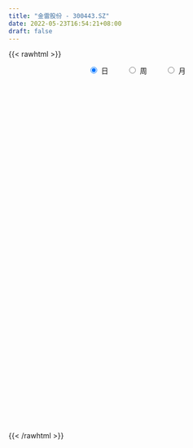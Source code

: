 ```yaml
---
title: "金雷股份 - 300443.SZ"
date: 2022-05-23T16:54:21+08:00
draft: false
---
```

{{< rawhtml >}}
    <div style="text-align: center">
        <label style="padding: 1rem;"><input style="margin-right: .5rem" type="radio" name="period" value="D" checked onclick="period_change(this)">日</label>
        <label style="padding: 1rem;"><input style="margin-right: .5rem" type="radio" name="period" value="W" onclick="period_change(this)">周</label>
        <label style="padding: 1rem;"><input style="margin-right: .5rem" type="radio" name="period" value="M" onclick="period_change(this)">月</label>
    </div>
    <div id="chart" style="height: 700px;"></div> 
    <script type="text/javascript">
        const D_v = [34082.04,78408.99,75662.74,72808.34,48868.07,67467.09,67980.86,81638.88,61787.0,34792.78,34194.37,123574.98,81047.67,69135.99,79180.88,50872.19,74220.95,110129.39,78321.05,73060.47,81148.0,68298.56,56495.62,47875.59,49145.71,36370.0,75000.69,64581.9,46943.36,45138.55,41430.65,38184.34,58825.05,38449.75,34443.0,61096.3,38780.0,33547.0,74660.95,47332.0,38845.64,45704.0,29530.86,27734.38,36163.66,111550.44,91300.45,189937.28,132992.13,116623.41,82426.82,160417.98,121664.81,163987.76,126906.61,162114.7,168218.09,169475.77,166975.94,106218.0,133610.93,83515.67,70438.89,88783.88,98735.77,71034.4,65466.0,90671.23,51966.54,41921.65,48528.19,83241.65,166297.7,125873.55,63206.2,84126.16,71940.0,76842.74,91312.0,51911.0,286445.36,426548.69,272990.49,207793.29,161960.06,210883.9,139232.32,178765.27,165754.77,239145.2,419897.6,334940.84,349496.57,294957.69,189141.2,176972.35,172778.05,122578.88,121437.54,117401.88,91592.0,153549.3,106640.09,129134.0,165782.73,128445.62,107510.4,150830.06,170723.73,79030.82,190846.5,108558.06,159980.99,148240.44,107608.07,118939.21,103754.07,115465.92,158956.15,177623.47,181775.64,100746.48,88887.47,133378.0,101808.38,156030.14,97734.11,111970.38,126590.41,72931.32,95504.42,110838.39,119961.27,80582.58,99856.55,67696.78,64373.32,107848.55,65562.15,109390.38,78296.23,106967.13,95848.24,70661.01,86777.69,90046.72,88422.64,58621.8,59763.69,46379.64,68836.76,51715.0,38090.78,52482.01,69105.54,56769.09,65197.48,56690.91,48375.9,65651.98,81741.6,114592.82,78235.4,54677.98,37992.0,62585.03,51715.87,73448.81,61982.25,95858.31,53478.1,73361.1,50118.5,41646.0,67622.71,66837.64,139017.05,99015.63,128150.31,127896.19,92510.92,112298.96,98219.47,129194.69,72338.15,110183.1,132895.84,125724.56,58697.03,53591.37,72933.6,64213.52,82228.81,92114.69,233625.32,123566.64,103150.79,72675.59,84913.46,64653.93,79070.49,98043.77,72141.7,82932.09,62316.59,65890.86,75596.23,68127.58,55201.66,52242.94,101518.65,122563.6,77853.9,65752.06,47996.94,46020.37,87293.15,59529.42,42650.35,38782.23,46160.17,47508.0,67227.52,45029.0,30628.0,47742.63,41939.26,58525.0,66701.57,41328.6,45482.34,47745.43,72287.44,67440.81,89169.27,67184.0,138584.91,94698.33,47948.03,39885.97,107682.41,151206.4,82535.68,59666.26,70691.73,63412.07,53797.55,195202.68,220292.98,188634.8]
const D_histogram = [0.0,-0.0325470085,-0.1309385736,-0.2223861122,-0.2907788664,-0.2919718986,-0.3332804063,-0.2634285257,-0.2214149539,-0.1934422529,-0.1574266331,-0.0642922212,0.0311894695,0.0656300966,0.1306939556,0.1467873896,0.2031228675,0.2678634125,0.3415258893,0.4001861286,0.3899347169,0.3457121227,0.2772600867,0.2469938973,0.2206256824,0.2071527068,0.2504977745,0.294703304,0.2432853498,0.1544950185,0.1001896533,0.049695569,0.0762379988,0.0582410041,0.0207963699,0.0190265604,-0.0177694467,-0.0458318393,-0.1593802472,-0.2455273117,-0.3151677568,-0.3343552826,-0.2952631021,-0.2586710647,-0.2039148909,-0.0367948188,0.0950730715,0.1996306836,0.3270833788,0.3657330028,0.3165068002,0.4348699845,0.4940875465,0.5260432563,0.5303795156,0.6327546071,0.7923223987,0.8709912977,0.6394890938,0.5395151139,0.342196742,0.1572462745,-0.0035952742,-0.1389715155,-0.1584375925,-0.2142764272,-0.235890621,-0.3869069951,-0.4947218103,-0.5271978419,-0.5395432478,-0.4640039593,-0.1665275966,-0.0042597431,0.0596599831,-0.0047292336,-0.0785071184,-0.1030690151,-0.2433177736,-0.3798852736,-0.0383370268,0.4121218929,0.6829289788,0.8483554467,0.8777754548,0.5899391391,0.2605867143,0.1465222416,0.0811441449,0.5358146078,0.9474084179,1.2884833777,1.7355734002,1.8917813675,1.8525314892,1.4588640796,1.338998756,0.9766114435,0.7974372358,0.3730827966,0.0276856352,-0.2871936905,-0.6161999152,-0.6884347534,-0.9064428854,-0.785595236,-0.7466360443,-0.4772694479,-0.3407259307,-0.36592856,-0.0576715909,0.0236432718,0.3578972471,0.6185615182,0.7050696448,0.6966998311,0.5441120625,0.1387732262,0.3630354757,0.587068053,0.5374984032,0.4046056562,0.106192854,-0.340552059,-0.5184779301,-1.0777234377,-1.3311057658,-1.1556532819,-0.854548788,-0.6461543836,-0.5787108432,-0.7951965977,-1.165633776,-1.379469137,-1.2899810057,-1.1882633261,-1.0974587349,-1.1657245622,-1.2279015611,-0.9770702401,-0.83325832,-0.9638275991,-0.8335829949,-0.8000636899,-0.5871491429,-0.2282202231,0.0999093978,0.3147246076,0.5122704442,0.5585572442,0.2957400243,0.0647984752,-0.1814304433,-0.1794982931,-0.4518468202,-0.7104091898,-0.7428552356,-0.735481103,-0.7969470271,-0.720385264,-0.8098472534,-0.9738598043,-0.9197874685,-0.8995169159,-0.8885960983,-0.9318604882,-0.7851624636,-0.8214142466,-0.7828534754,-0.7672000361,-0.6845661873,-0.6520665828,-0.647378583,-0.6269837722,-0.4553473064,-0.3334449403,-0.0409378721,0.1307476997,0.3667399896,0.3592446097,0.4010119988,0.6396696432,0.6157085407,0.3268021194,0.1210822118,0.2224318586,0.4198057873,0.7158401635,0.8587280835,0.8891591926,0.7797505349,0.7902295416,0.772669485,0.6671332904,0.3643247566,0.1347934383,-0.0396366581,-0.1326437006,-0.1426350269,-0.1999385867,-0.3127930156,-0.4346914196,-0.4132023329,-0.3281907089,-0.3130101477,-0.4176237406,-0.3962422473,-0.3229106308,-0.2794762967,-0.1747343069,-0.2370458239,-0.1481767225,-0.1679825899,-0.2315083407,-0.2726303704,-0.3045912368,-0.1561327048,-0.1234646662,-0.0907744872,-0.0608535641,-0.0889813544,-0.0969324511,-0.1815823549,-0.1747989635,-0.2019234079,-0.2171478389,-0.2185151454,-0.1187299221,-0.0115586806,0.0327470911,0.0078111898,0.0384063528,-0.1155023074,-0.1903754117,-0.1149870126,-0.1207770355,-0.1207097788,-0.0382039697,0.0017518045,0.0920734039,0.2875143919,0.4983745817,0.6365102621,0.7388787151,0.7524281582,0.7851017195,0.7917981616,0.9491737508,1.0833651878,1.2267066872]
const D_fast = [0.0,-0.0406837607,-0.1718099691,-0.3188540358,-0.4599415065,-0.5341275134,-0.6587561226,-0.6547613735,-0.6681015401,-0.6884894024,-0.6918304409,-0.6147690843,-0.5114900262,-0.4606418749,-0.3629045271,-0.3101142457,-0.2029980509,-0.0712916527,0.0877522963,0.2464590678,0.3336913353,0.3758967719,0.3767597575,0.4082420425,0.4370302482,0.4753454492,0.5813149606,0.6991963161,0.7085996993,0.6584331226,0.6291751708,0.5911049787,0.6367069082,0.6332701646,0.6010246228,0.6040114534,0.5627730847,0.5232527322,0.3698592625,0.2223303701,0.0738979858,-0.0288783607,-0.0636019557,-0.0916776844,-0.0879002334,0.0700211341,0.2256572922,0.3801225752,0.5893461151,0.7194289899,0.7493294872,0.9764101677,1.1591496163,1.3226161402,1.4595472784,1.7201110217,2.0777594129,2.3741761364,2.3025462059,2.3374510045,2.2256818181,2.0800429192,1.918302552,1.7481834318,1.6891079567,1.5797000151,1.4991131661,1.2513700433,1.0198747755,0.8555992835,0.7083680656,0.6679063643,0.9237508278,1.0849537455,1.1637884675,1.0982169424,1.004812278,0.9544831275,0.7534049256,0.5218661073,0.8538300974,1.4073194902,1.8488588209,2.2263741504,2.4752380222,2.3348864914,2.070680745,1.9932468327,1.9481547723,2.5367788871,3.1852248017,3.848420606,4.7294039785,5.3585572877,5.7824402816,5.7534888919,5.9683732574,5.8501388057,5.870323907,5.5392401669,5.2007644143,4.814086666,4.3310304625,4.0866869359,3.6420680825,3.5665169229,3.4188171036,3.568866338,3.6202283725,3.5035436033,3.7973826746,3.8846083553,4.3083366424,4.7236412931,4.9864168309,5.1522219749,5.135662222,4.7650166922,5.0800378106,5.4508374012,5.5356423522,5.5039010193,5.2320364305,4.7001535028,4.3926081492,3.5639317821,2.9777730126,2.864312176,2.951779473,2.9986352814,2.9214011111,2.5061162071,1.8442705848,1.2855679396,1.0525608194,0.8572126675,0.673652575,0.3139556071,-0.0551967821,-0.0486330211,-0.113135681,-0.4846618598,-0.5628130044,-0.7293096218,-0.6631823606,-0.3613084966,-0.0082015262,0.2852948354,0.6109082831,0.7968343941,0.6079521803,0.3932102501,0.1016237207,0.0586812977,-0.3266289345,-0.7627936016,-0.9809534563,-1.1574495995,-1.4181522803,-1.5216868332,-1.8136106359,-2.2210881379,-2.3969626692,-2.6015713457,-2.8127995526,-3.0890290646,-3.1386216558,-3.3802270005,-3.5373795982,-3.7135261679,-3.8020338659,-3.9325509071,-4.089707553,-4.2260586853,-4.168259046,-4.1297179151,-3.8474453148,-3.6430728182,-3.3153955309,-3.2330797584,-3.0910593696,-2.6924843143,-2.5625182817,-2.7697241732,-2.9451735278,-2.7882159164,-2.4858905409,-2.0108961237,-1.6533261829,-1.4006052756,-1.3150762996,-1.1070399075,-0.9314325928,-0.8701854649,-1.0819128095,-1.2777457683,-1.4620850292,-1.5882529969,-1.6339030798,-1.7411912863,-1.9322439691,-2.162815228,-2.2446267246,-2.2416627777,-2.3047347535,-2.5137542815,-2.5914333501,-2.5988293913,-2.6252641314,-2.5642057183,-2.6857786913,-2.6339537705,-2.6957552853,-2.8171581213,-2.9264377436,-3.0345464192,-2.9251210634,-2.9233191914,-2.9133226342,-2.8986151021,-2.948988231,-2.9811724405,-3.111217933,-3.1481342825,-3.2257395788,-3.2952509696,-3.3512470625,-3.2811443197,-3.1768627483,-3.1243702038,-3.1473533077,-3.1071565565,-3.2899407935,-3.4124077508,-3.3657661047,-3.4017503866,-3.4318605745,-3.3589057579,-3.3185120326,-3.2051720822,-2.9378524962,-2.602398661,-2.3051354151,-2.0180472832,-1.8163908006,-1.5874418094,-1.382795827,-0.9881268,-0.5830940661,-0.1330758948]
const D_slow = [0.0,-0.0081367521,-0.0408713955,-0.0964679236,-0.1691626402,-0.2421556148,-0.3254757164,-0.3913328478,-0.4466865863,-0.4950471495,-0.5344038078,-0.5504768631,-0.5426794957,-0.5262719715,-0.4935984827,-0.4569016353,-0.4061209184,-0.3391550653,-0.2537735929,-0.1537270608,-0.0562433816,0.0301846491,0.0994996708,0.1612481451,0.2164045657,0.2681927424,0.3308171861,0.4044930121,0.4653143495,0.5039381041,0.5289855175,0.5414094097,0.5604689094,0.5750291605,0.5802282529,0.584984893,0.5805425313,0.5690845715,0.5292395097,0.4678576818,0.3890657426,0.3054769219,0.2316611464,0.1669933802,0.1160146575,0.1068159528,0.1305842207,0.1804918916,0.2622627363,0.353695987,0.4328226871,0.5415401832,0.6650620698,0.7965728839,0.9291677628,1.0873564146,1.2854370142,1.5031848387,1.6630571121,1.7979358906,1.8834850761,1.9227966447,1.9218978262,1.8871549473,1.8475455492,1.7939764424,1.7350037871,1.6382770384,1.5145965858,1.3827971253,1.2479113134,1.1319103236,1.0902784244,1.0892134886,1.1041284844,1.102946176,1.0833193964,1.0575521426,0.9967226992,0.9017513808,0.8921671241,0.9951975973,1.1659298421,1.3780187037,1.5974625674,1.7449473522,1.8100940308,1.8467245912,1.8670106274,2.0009642793,2.2378163838,2.5599372282,2.9938305783,3.4667759202,3.9299087925,4.2946248124,4.6293745014,4.8735273622,5.0728866712,5.1661573703,5.1730787791,5.1012803565,4.9472303777,4.7751216893,4.548510968,4.352112159,4.1654531479,4.0461357859,3.9609543032,3.8694721633,3.8550542655,3.8609650835,3.9504393953,4.1050797748,4.281347186,4.4555221438,4.5915501594,4.626243466,4.7170023349,4.8637693482,4.998143949,5.099295363,5.1258435765,5.0407055618,4.9110860793,4.6416552198,4.3088787784,4.0199654579,3.8063282609,3.644789665,3.5001119542,3.3013128048,3.0099043608,2.6650370766,2.3425418251,2.0454759936,1.7711113099,1.4796801693,1.172704779,0.928437219,0.720122639,0.4791657392,0.2707699905,0.070754068,-0.0760332177,-0.1330882735,-0.108110924,-0.0294297721,0.0986378389,0.2382771499,0.312212156,0.3284117748,0.283054164,0.2381795907,0.1252178857,-0.0523844118,-0.2380982207,-0.4219684964,-0.6212052532,-0.8013015692,-1.0037633826,-1.2472283336,-1.4771752007,-1.7020544297,-1.9242034543,-2.1571685764,-2.3534591923,-2.5588127539,-2.7545261228,-2.9463261318,-3.1174676786,-3.2804843243,-3.44232897,-3.5990749131,-3.7129117397,-3.7962729748,-3.8065074428,-3.7738205179,-3.6821355205,-3.592324368,-3.4920713684,-3.3321539576,-3.1782268224,-3.0965262925,-3.0662557396,-3.0106477749,-2.9056963281,-2.7267362872,-2.5120542664,-2.2897644682,-2.0948268345,-1.8972694491,-1.7041020778,-1.5373187553,-1.4462375661,-1.4125392065,-1.4224483711,-1.4556092962,-1.491268053,-1.5412526996,-1.6194509535,-1.7281238084,-1.8314243917,-1.9134720689,-1.9917246058,-2.0961305409,-2.1951911028,-2.2759187605,-2.3457878347,-2.3894714114,-2.4487328674,-2.485777048,-2.5277726955,-2.5856497806,-2.6538073732,-2.7299551824,-2.7689883586,-2.7998545252,-2.822548147,-2.837761538,-2.8600068766,-2.8842399894,-2.9296355781,-2.973335319,-3.023816171,-3.0781031307,-3.132731917,-3.1624143976,-3.1653040677,-3.1571172949,-3.1551644975,-3.1455629093,-3.1744384861,-3.222032339,-3.2507790922,-3.2809733511,-3.3111507958,-3.3207017882,-3.3202638371,-3.2972454861,-3.2253668881,-3.1007732427,-2.9416456772,-2.7569259984,-2.5688189588,-2.3725435289,-2.1745939886,-1.9373005508,-1.6664592539,-1.3597825821]
const D_data = [['2021-04-30', 26.67, 26.86, 26.4, 27.15],['2021-05-06', 26.89, 26.35, 25.58, 26.92],['2021-05-07', 26.55, 25.1, 25.09, 26.59],['2021-05-10', 24.87, 24.52, 24.15, 25.24],['2021-05-11', 24.49, 24.15, 23.85, 24.49],['2021-05-12', 24.12, 24.54, 23.96, 25.12],['2021-05-13', 24.35, 23.63, 23.52, 24.45],['2021-05-14', 23.7, 24.81, 23.7, 24.89],['2021-05-17', 24.83, 24.51, 24.4, 25.07],['2021-05-18', 24.65, 24.29, 24.0, 24.67],['2021-05-19', 24.24, 24.35, 24.01, 24.58],['2021-05-20', 25.0, 25.25, 25.0, 26.45],['2021-05-21', 25.01, 25.7, 24.9, 25.98],['2021-05-24', 25.51, 25.25, 24.62, 25.52],['2021-05-25', 25.0, 25.91, 24.81, 25.94],['2021-05-26', 25.82, 25.56, 25.46, 25.82],['2021-05-27', 25.66, 26.34, 25.58, 26.5],['2021-05-28', 26.21, 26.91, 26.13, 28.09],['2021-05-31', 26.8, 27.6, 26.68, 27.86],['2021-06-01', 27.4, 28.04, 26.96, 28.05],['2021-06-02', 27.88, 27.61, 27.61, 28.85],['2021-06-03', 27.31, 27.33, 27.31, 28.19],['2021-06-04', 27.33, 26.98, 26.88, 27.55],['2021-06-07', 26.99, 27.42, 26.98, 27.98],['2021-06-08', 27.57, 27.53, 27.17, 27.99],['2021-06-09', 27.55, 27.79, 27.15, 27.9],['2021-06-10', 27.9, 28.81, 27.61, 29.25],['2021-06-11', 28.7, 29.33, 28.53, 29.59],['2021-06-15', 29.4, 28.39, 28.31, 29.6],['2021-06-16', 28.27, 27.77, 27.38, 28.88],['2021-06-17', 28.04, 27.99, 27.5, 28.7],['2021-06-18', 27.78, 27.89, 27.33, 28.08],['2021-06-21', 27.88, 28.92, 27.57, 29.1],['2021-06-22', 28.95, 28.52, 28.37, 29.25],['2021-06-23', 28.53, 28.24, 28.06, 28.67],['2021-06-24', 28.24, 28.68, 28.13, 29.09],['2021-06-25', 28.54, 28.22, 27.81, 28.63],['2021-06-28', 28.15, 28.21, 28.08, 28.78],['2021-06-29', 28.37, 26.75, 26.75, 28.37],['2021-06-30', 26.73, 26.46, 26.05, 27.13],['2021-07-01', 26.37, 26.08, 26.06, 27.05],['2021-07-02', 26.0, 26.26, 25.4, 26.66],['2021-07-05', 26.28, 26.83, 26.23, 27.08],['2021-07-06', 26.79, 26.81, 26.24, 27.02],['2021-07-07', 26.53, 27.12, 26.44, 27.3],['2021-07-08', 27.13, 29.05, 27.13, 29.36],['2021-07-09', 29.0, 29.46, 28.75, 29.95],['2021-07-19', 30.7, 29.9, 29.85, 33.88],['2021-07-20', 29.51, 31.06, 28.1, 31.34],['2021-07-21', 30.8, 30.72, 30.54, 31.88],['2021-07-22', 30.48, 29.92, 29.67, 30.8],['2021-07-23', 29.86, 32.58, 29.3, 32.75],['2021-07-26', 32.52, 32.78, 31.65, 33.63],['2021-07-27', 32.88, 33.2, 32.78, 35.78],['2021-07-28', 32.5, 33.5, 31.01, 34.55],['2021-07-29', 34.32, 35.63, 34.15, 36.13],['2021-07-30', 35.07, 37.8, 34.75, 38.19],['2021-08-02', 37.6, 38.3, 36.8, 39.27],['2021-08-03', 38.32, 34.83, 34.8, 39.0],['2021-08-04', 34.61, 36.3, 34.61, 36.78],['2021-08-05', 36.55, 34.89, 34.1, 37.42],['2021-08-06', 34.41, 34.48, 33.8, 35.16],['2021-08-09', 34.8, 34.18, 34.12, 35.5],['2021-08-10', 34.05, 33.91, 33.34, 35.16],['2021-08-11', 33.66, 35.09, 33.53, 35.33],['2021-08-12', 35.48, 34.54, 33.98, 35.49],['2021-08-13', 34.3, 34.83, 34.17, 35.43],['2021-08-16', 34.58, 32.73, 32.52, 34.81],['2021-08-17', 32.59, 32.44, 32.4, 33.7],['2021-08-18', 32.5, 32.8, 32.25, 33.32],['2021-08-19', 32.88, 32.69, 31.77, 33.17],['2021-08-20', 32.45, 33.73, 31.73, 34.28],['2021-08-23', 34.0, 37.43, 33.93, 38.12],['2021-08-24', 37.37, 37.07, 36.63, 38.2],['2021-08-25', 37.31, 36.63, 36.22, 37.79],['2021-08-26', 36.61, 35.2, 35.11, 36.88],['2021-08-27', 35.03, 34.83, 34.22, 35.84],['2021-08-30', 34.73, 35.26, 34.63, 36.2],['2021-08-31', 34.98, 33.37, 32.57, 34.99],['2021-09-01', 33.32, 32.55, 32.06, 33.6],['2021-09-02', 32.69, 39.06, 32.6, 39.06],['2021-09-03', 41.8, 42.86, 41.6, 46.5],['2021-09-06', 44.06, 43.16, 40.09, 45.66],['2021-09-07', 43.14, 43.82, 42.02, 45.38],['2021-09-08', 44.22, 43.55, 42.89, 45.73],['2021-09-09', 42.22, 39.7, 39.07, 42.5],['2021-09-10', 40.08, 38.1, 37.81, 40.09],['2021-09-13', 38.51, 40.02, 38.51, 40.88],['2021-09-14', 39.98, 40.5, 39.0, 41.83],['2021-09-15', 40.0, 48.6, 39.77, 48.6],['2021-09-16', 50.6, 51.31, 49.18, 56.86],['2021-09-17', 50.91, 53.71, 50.91, 57.39],['2021-09-22', 52.76, 58.79, 52.6, 62.95],['2021-09-23', 60.0, 58.7, 56.86, 61.77],['2021-09-24', 58.97, 58.6, 56.55, 61.49],['2021-09-27', 58.67, 54.9, 54.03, 60.18],['2021-09-28', 56.26, 58.7, 54.96, 61.3],['2021-09-29', 56.96, 55.96, 54.91, 57.99],['2021-09-30', 57.27, 58.21, 55.18, 58.88],['2021-10-08', 59.07, 54.7, 53.32, 59.98],['2021-10-11', 54.2, 54.5, 52.01, 55.88],['2021-10-12', 54.29, 53.72, 52.11, 59.66],['2021-10-13', 54.21, 52.15, 51.01, 54.58],['2021-10-14', 53.23, 54.45, 51.9, 56.86],['2021-10-15', 54.5, 51.86, 49.2, 54.5],['2021-10-18', 53.18, 55.8, 52.72, 56.4],['2021-10-19', 55.0, 55.2, 52.26, 56.14],['2021-10-20', 54.98, 59.02, 54.61, 59.66],['2021-10-21', 53.0, 58.7, 52.02, 60.93],['2021-10-22', 58.01, 57.25, 55.97, 58.8],['2021-10-25', 57.59, 62.58, 57.5, 67.97],['2021-10-26', 62.73, 61.33, 60.24, 62.91],['2021-10-27', 61.63, 66.34, 60.5, 68.5],['2021-10-28', 66.56, 68.0, 65.05, 70.5],['2021-10-29', 67.66, 67.89, 63.0, 69.18],['2021-11-01', 68.3, 68.1, 66.6, 71.49],['2021-11-02', 67.21, 67.0, 64.38, 69.96],['2021-11-03', 67.14, 63.25, 62.32, 67.6],['2021-11-04', 65.0, 71.52, 63.93, 72.85],['2021-11-05', 71.5, 73.8, 69.21, 77.48],['2021-11-08', 75.27, 72.0, 68.25, 75.3],['2021-11-09', 73.01, 71.56, 69.6, 74.99],['2021-11-10', 71.5, 69.25, 68.19, 71.5],['2021-11-11', 69.25, 66.0, 64.46, 70.5],['2021-11-12', 66.0, 68.04, 64.5, 69.16],['2021-11-15', 67.97, 61.3, 59.5, 67.98],['2021-11-16', 61.47, 62.6, 61.0, 64.2],['2021-11-17', 62.27, 67.36, 62.27, 68.5],['2021-11-18', 68.3, 69.98, 65.11, 71.49],['2021-11-19', 69.98, 70.13, 68.51, 71.62],['2021-11-22', 69.4, 69.13, 68.27, 72.5],['2021-11-23', 68.9, 65.1, 64.55, 69.15],['2021-11-24', 65.52, 61.24, 60.55, 65.55],['2021-11-25', 61.38, 61.0, 59.58, 61.91],['2021-11-26', 60.9, 63.75, 60.18, 66.07],['2021-11-29', 61.58, 63.74, 61.36, 64.26],['2021-11-30', 63.74, 63.48, 63.0, 65.35],['2021-12-01', 62.8, 60.87, 59.71, 64.32],['2021-12-02', 60.05, 59.82, 58.85, 61.0],['2021-12-03', 60.29, 63.52, 59.94, 64.3],['2021-12-06', 63.65, 62.64, 62.32, 67.32],['2021-12-07', 62.36, 58.6, 58.0, 63.0],['2021-12-08', 59.9, 61.2, 59.9, 63.6],['2021-12-09', 62.21, 59.8, 59.51, 63.0],['2021-12-10', 59.18, 62.16, 58.64, 62.66],['2021-12-13', 61.63, 65.2, 61.0, 66.44],['2021-12-14', 65.19, 66.61, 64.5, 68.5],['2021-12-15', 66.0, 66.82, 64.9, 68.55],['2021-12-16', 66.95, 68.06, 66.8, 69.8],['2021-12-17', 67.96, 67.28, 66.67, 69.12],['2021-12-20', 66.4, 63.2, 62.49, 67.76],['2021-12-21', 63.57, 62.45, 61.23, 65.25],['2021-12-22', 62.89, 60.96, 60.9, 63.98],['2021-12-23', 60.84, 63.3, 60.1, 64.1],['2021-12-24', 63.2, 58.9, 58.45, 63.45],['2021-12-27', 59.15, 57.17, 56.31, 60.5],['2021-12-28', 57.85, 58.61, 56.01, 59.0],['2021-12-29', 57.86, 58.4, 57.58, 59.82],['2021-12-30', 58.11, 56.7, 56.06, 58.9],['2021-12-31', 57.1, 57.76, 56.99, 59.5],['2022-01-04', 57.98, 54.9, 54.54, 58.5],['2022-01-05', 54.95, 52.4, 50.79, 55.24],['2022-01-06', 52.05, 53.88, 51.5, 54.85],['2022-01-07', 53.55, 52.7, 52.01, 53.98],['2022-01-10', 52.6, 51.69, 51.36, 53.23],['2022-01-11', 51.97, 49.9, 49.52, 52.19],['2022-01-12', 50.8, 51.55, 49.74, 51.99],['2022-01-13', 51.55, 48.56, 48.25, 51.55],['2022-01-14', 48.67, 48.48, 47.81, 49.18],['2022-01-17', 48.4, 47.31, 46.36, 48.6],['2022-01-18', 47.0, 47.4, 46.5, 48.39],['2022-01-19', 46.59, 46.09, 45.3, 47.27],['2022-01-20', 46.97, 44.84, 44.7, 46.99],['2022-01-21', 44.87, 44.09, 43.53, 45.26],['2022-01-24', 44.09, 45.55, 43.58, 46.3],['2022-01-25', 45.26, 44.87, 44.8, 46.68],['2022-01-26', 45.99, 47.44, 45.97, 48.78],['2022-01-27', 46.75, 46.68, 46.39, 49.29],['2022-01-28', 46.84, 48.26, 43.89, 49.71],['2022-02-07', 49.57, 45.6, 44.63, 51.07],['2022-02-08', 45.55, 46.11, 43.6, 46.96],['2022-02-09', 46.16, 49.27, 45.08, 49.6],['2022-02-10', 49.6, 46.6, 46.49, 49.6],['2022-02-11', 46.03, 42.36, 41.88, 46.4],['2022-02-14', 41.0, 41.8, 40.89, 42.56],['2022-02-15', 41.83, 45.07, 41.09, 45.27],['2022-02-16', 45.06, 46.92, 44.68, 48.18],['2022-02-17', 47.11, 49.55, 46.48, 50.81],['2022-02-18', 49.22, 49.08, 48.1, 49.58],['2022-02-21', 49.4, 48.5, 48.01, 49.79],['2022-02-22', 47.22, 46.89, 45.62, 47.78],['2022-02-23', 46.79, 48.47, 46.78, 49.1],['2022-02-24', 47.98, 48.47, 46.8, 49.8],['2022-02-25', 48.95, 47.38, 46.96, 49.47],['2022-02-28', 44.0, 44.0, 41.02, 45.33],['2022-03-01', 44.21, 43.47, 42.88, 46.0],['2022-03-02', 43.5, 42.9, 41.8, 43.74],['2022-03-03', 43.2, 42.92, 42.72, 43.88],['2022-03-04', 42.06, 43.36, 41.91, 44.98],['2022-03-07', 43.4, 42.23, 41.78, 43.4],['2022-03-08', 42.23, 40.64, 40.04, 42.8],['2022-03-09', 40.57, 39.35, 37.22, 41.15],['2022-03-10', 40.07, 40.28, 39.62, 41.1],['2022-03-11', 40.0, 40.8, 39.53, 42.0],['2022-03-14', 40.04, 39.66, 39.42, 41.1],['2022-03-15', 39.05, 37.33, 37.32, 39.97],['2022-03-16', 38.11, 38.05, 35.8, 38.42],['2022-03-17', 38.57, 38.35, 37.97, 39.5],['2022-03-18', 38.0, 37.72, 37.03, 38.09],['2022-03-21', 37.7, 38.37, 37.01, 38.48],['2022-03-22', 38.09, 35.88, 35.58, 38.28],['2022-03-23', 36.67, 37.34, 35.8, 37.89],['2022-03-24', 36.64, 35.68, 35.21, 36.75],['2022-03-25', 35.65, 34.38, 34.3, 35.85],['2022-03-28', 34.38, 33.8, 33.44, 34.38],['2022-03-29', 33.75, 33.1, 32.86, 34.08],['2022-03-30', 33.53, 35.1, 33.53, 35.35],['2022-03-31', 34.91, 33.63, 33.45, 34.97],['2022-04-01', 33.29, 33.32, 33.03, 33.72],['2022-04-06', 33.73, 32.99, 32.36, 33.8],['2022-04-07', 32.8, 31.8, 31.8, 32.94],['2022-04-08', 32.3, 31.47, 31.35, 32.79],['2022-04-11', 31.2, 29.73, 29.44, 31.55],['2022-04-12', 29.8, 30.1, 29.17, 30.19],['2022-04-13', 29.88, 29.04, 29.01, 29.88],['2022-04-14', 29.23, 28.47, 28.34, 29.5],['2022-04-15', 28.33, 27.98, 27.58, 28.53],['2022-04-18', 27.97, 28.93, 27.3, 29.2],['2022-04-19', 29.22, 29.08, 28.84, 30.38],['2022-04-20', 29.4, 28.26, 27.95, 29.4],['2022-04-21', 28.3, 27.01, 26.98, 28.46],['2022-04-22', 26.81, 27.29, 26.6, 28.05],['2022-04-25', 26.65, 24.16, 24.08, 26.75],['2022-04-26', 24.29, 23.95, 23.83, 25.42],['2022-04-27', 23.7, 25.25, 22.89, 25.35],['2022-04-28', 24.57, 23.86, 23.72, 25.0],['2022-04-29', 21.28, 23.35, 21.28, 23.62],['2022-05-05', 23.7, 24.07, 22.55, 24.45],['2022-05-06', 23.7, 23.38, 23.2, 23.9],['2022-05-09', 23.46, 23.93, 23.12, 24.38],['2022-05-10', 23.75, 25.71, 23.51, 26.53],['2022-05-11', 25.72, 26.87, 25.08, 28.5],['2022-05-12', 26.84, 26.93, 26.51, 27.7],['2022-05-13', 26.75, 27.28, 26.67, 27.66],['2022-05-16', 27.35, 26.7, 26.4, 27.98],['2022-05-17', 26.7, 27.33, 26.2, 27.48],['2022-05-18', 27.33, 27.42, 26.91, 27.78],['2022-05-19', 26.86, 30.16, 26.57, 30.6],['2022-05-20', 30.7, 31.22, 30.11, 31.86],['2022-05-23', 31.17, 32.8, 30.34, 33.2]]
const W_v = [56872.19,61198.52,71126.89,291712.74,195971.09,175386.87,195999.17,102104.02,115731.43,253850.7,139408.12,94365.98,74656.97,94638.7,132915.17,51895.1,72487.22,87578.92,99053.0,54087.91,61174.85,88844.0,61424.44,63814.74,95569.17,57996.51,52161.46,60983.72,103400.88,71535.68,54480.75,26007.36,12041.2,59091.24,95035.71,78431.69,97128.59,89882.06,101985.66,146893.45,75375.87,52866.35,27386.44,64083.94,52846.42,64762.65,59039.69,43224.19,42823.63,47172.73,44613.51,45564.58,60662.6,62190.18,263622.96,113975.78,58358.64,58183.1,68753.54,120223.9,92598.05,100927.88,68533.65,66675.95,82355.17,60099.5,78663.91,92169.7,82521.05,184619.59,288798.64,374129.17,145364.52,176607.91,125121.53,126509.82,86874.85,129062.02,89386.91,105563.5,194703.36,231824.46,153598.15,263274.46,227914.11,204313.44,203554.46,122425.51,125819.51,212122.19,298531.27,172635.17,59399.96,106976.06,89217.01,99551.51,87573.75,77294.87,58570.35,52789.61,69360.19,114528.54,86986.43,92729.66,99113.67,126427.12,182199.08,160507.93,277112.67,150974.38,247213.71,207193.12,151770.82,171152.56,23752.74,181413.76,213664.73,127773.21,209388.25,245604.31,178722.47,126844.77,99098.1,112089.17,213867.78,220029.35,176377.4,164296.55,196528.26,177016.86,137866.4,169062.63,165035.97,236121.29,357314.7,521819.45,485560.7,767836.54,647429.3999999999,348627.19,270230.34,265325.09,526058.99,1180902.76,507821.45,995679.9399999999,1141799.01,825700.6799999999,386287.0,598033.35,1005158.6499999999,308387.91,604921.37,817868.5,786758.04,849109.0499999999,982529.1499999999,714533.4099999999,559876.3300000001,366581.36,363832.49,398596.58,373111.04,456469.37,554027.59,1069499.8900000001,310041.39,1386858.29,791148.72,666745.9,474933.9800000001,648318.0699999999,362752.45,389419.19,479392.23,351532.97,654380.5699999999,780609.78,383634.42,751907.2999999999,533044.8499999999,782903.34,872862.72,795270.78,446596.36,217058.38,484412.47,301962.87,266358.25,224558.69,270265.38,175686.4,149733.22,172817.44,205920.98,215564.19,154071.73,338763.24,335396.8,383539.4,357323.7,272973.89,171696.9,231594.1,240089.59,296279.79,682397.6200000001,742891.97,659796.3099999999,394458.9400000001,316329.26,511443.61,933059.79,992860.0600000001,1338503.6799999999,833595.46,593766.8200000001,117401.88,646698.12,636540.6299999999,715234.0600000001,674738.8199999999,606595.97,565256.3600000001,506743.21,414871.1800000001,438550.3,343234.49,280230.09,292685.36,329247.8,287723.96,314462.01,500643.34,560120.23,499838.6799999999,365081.99,617931.7999999999,396841.98,327132.92,419931.15,283490.23,132450.4,232566.41,259782.94,434666.4300000001,142646.36,440976.72,603397.01,188634.8]
const W_histogram = [0.0,-0.0681891738,-0.1655600744,-0.0146553831,0.0376438045,0.0480497986,0.1083219673,0.1258030618,0.1091147805,0.1840571256,0.1560430973,0.116832891,0.0650233751,0.060712857,-0.0955742912,-0.1918814842,-0.299174809,-0.2780402478,-0.3642460535,-0.4288377768,-0.4110182862,-0.4883549123,-0.5034566318,-0.5414930625,-0.4782616063,-0.4133685956,-0.3707813243,-0.318373436,-0.3011499084,-0.3719279546,-0.4466166781,-0.4242199977,-0.3706630154,-0.2632960377,-0.1161770276,-0.0449612682,-0.0489081188,0.0699037038,0.177564893,0.157929452,0.1126172302,0.0785187957,0.0733323535,0.1078723017,0.1640237968,0.1831019408,0.1394394106,0.078085515,-0.0005403383,-0.0791043191,-0.0998962409,-0.1175514638,-0.1320536069,-0.1152534141,-0.0376828707,-0.0396496337,-0.0273875057,-0.039347136,-0.0547122703,-0.0602285231,-0.0394830215,-0.0057316647,0.0473128217,0.076395313,0.0224089923,0.0082124222,0.0417936073,0.0997830473,0.1581251481,0.2618028346,0.377423761,0.4321783303,0.4836267308,0.5230643361,0.5228367609,0.5088593803,0.4882874101,0.499796023,0.4381360118,0.4194687588,0.5107021019,0.5696564591,0.5493111519,0.5435837892,0.5657358118,0.7405150678,0.8133584861,0.7877670042,0.6582558402,0.4363389518,0.2580573346,0.0980716022,-0.0226275922,-0.0963503604,-0.1764820374,-0.3168332912,-0.3492521723,-0.401987204,-0.4131615485,-0.3683090886,-0.3220160047,-0.2016546664,-0.159508909,-0.1744168913,-0.1911165041,-0.2237164949,-0.1762059162,-0.116457231,0.0303818627,0.0557535635,0.1093316785,0.1701091908,0.1520150047,0.0776592442,0.0076453417,-0.038674235,-0.1585729249,-0.2424593375,-0.3396544155,-0.3904502725,-0.4166523043,-0.4102658439,-0.3977036283,-0.3575122267,-0.3012954436,-0.2329676876,-0.1668964631,-0.0750157521,0.0352120088,0.0830128483,0.0685818119,-0.0133364812,-0.0484671693,0.0182110641,0.0226598799,0.1443516073,0.120607755,0.2120874159,0.2195409719,0.0886748662,0.0495168827,0.0148709227,0.1816936638,0.1941726468,0.1947010366,0.2700263104,0.3418986738,0.2791692971,0.2243773059,0.294154248,0.3593186151,0.3621865557,0.3607639743,0.5966438701,0.7430949334,0.8523366559,1.1851173754,1.2723718277,1.0158192198,0.7404840459,0.5883648704,0.3865763519,0.1834173268,0.0993401272,-0.0513646793,0.2193344648,0.4460693278,0.7527186101,0.5449847887,0.3511247897,0.1226604746,0.0114689387,-0.0273142765,-0.0599973975,-0.0330875039,-0.227824929,-0.1018845806,0.083265897,-0.052307822,0.0552805086,0.1872630307,0.2431866163,0.4109487509,0.0084000551,-0.1587764661,-0.2865401454,-0.4875618615,-0.6294476204,-0.678374728,-0.8162378416,-0.9037094162,-1.0263417226,-1.1450134968,-1.2306741926,-1.191984081,-1.2508014712,-1.3431025346,-1.354678773,-1.2366589794,-1.0203574478,-0.8242202463,-0.5036206542,-0.3625378999,-0.2275850507,-0.2491724963,-0.0378776566,0.3032877809,0.8412949769,0.927555217,0.9582440529,0.8577734052,0.8188051928,1.2608184811,1.1620290082,2.026770862,2.7613595108,3.0326113395,2.793210111,2.2826827909,2.1489982525,2.5886641666,3.0568893839,2.7667504735,2.511155858,1.7443525847,1.0858336231,0.4551170279,0.2873907812,-0.4435430809,-1.0261169939,-1.7329887919,-2.4231560387,-3.0719996291,-3.1076479882,-3.3926496262,-3.0058893598,-2.7488500576,-2.7283835623,-2.7578768795,-2.8440373768,-2.9713095453,-2.9654014063,-2.9199853501,-2.9501930127,-2.8408030764,-2.8505831132,-2.674690714,-2.138572479,-1.3973489268,-0.7138503445]
const W_fast = [0.0,-0.0852364672,-0.2239973864,-0.0767565409,-0.0150464022,0.0073720416,0.0947247021,0.1436565621,0.1542469759,0.2752036024,0.2862003484,0.2761983649,0.2406446927,0.251512389,0.0713316679,-0.0729458961,-0.2550329232,-0.3034084239,-0.4806757431,-0.6524769105,-0.7374119915,-0.9368373456,-1.0778032231,-1.2512129194,-1.3075468648,-1.345996003,-1.3961040628,-1.4232895335,-1.481353483,-1.6451135178,-1.8314564109,-1.9151147299,-1.9542235014,-1.9126805332,-1.79460578,-1.7346303376,-1.750804218,-1.6145164693,-1.4624640569,-1.4426171349,-1.4597750491,-1.4742437848,-1.4610971385,-1.399589115,-1.3024316707,-1.2375780415,-1.246380719,-1.2882132359,-1.3669741738,-1.4653142342,-1.5110802163,-1.5581233052,-1.6056388499,-1.6176520107,-1.5495021849,-1.5613813564,-1.5559661049,-1.5777625191,-1.606805721,-1.6273791046,-1.6165043583,-1.5841859177,-1.5193132258,-1.4711319063,-1.5195159789,-1.5316594435,-1.4876298565,-1.4046946547,-1.3068212669,-1.1376928717,-0.9277160051,-0.7649168532,-0.59256177,-0.4223580807,-0.2918764657,-0.1786390013,-0.0771391189,0.0593184997,0.1071924915,0.1933924282,0.4123012968,0.6136697688,0.7306522495,0.8608208341,1.0244068097,1.3843148326,1.6604978724,1.8318481415,1.8669009376,1.7540687872,1.6403015036,1.5048336717,1.3784775793,1.280667221,1.1564150347,0.9368554581,0.8171235339,0.6638917012,0.5494269695,0.5022021573,0.46799124,0.5379389117,0.5402074419,0.4816952368,0.4172164979,0.3286873834,0.3321464831,0.3627808606,0.51721542,0.5565255116,0.6374365462,0.7407413562,0.7606509213,0.7057099718,0.6376074048,0.5816192694,0.4220773482,0.2775761012,0.0954674193,-0.0529410057,-0.1833061136,-0.2794861142,-0.3663498057,-0.4155364608,-0.4346435386,-0.4245577045,-0.4002105957,-0.3270838228,-0.2080530597,-0.1394990081,-0.1367845916,-0.2220370049,-0.2692844854,-0.1980534859,-0.1879397002,-0.0301600709,-0.0237519845,0.1207495303,0.1830883294,0.0743909402,0.0476121774,0.016683948,0.2289301051,0.2899522497,0.3391558987,0.4819877502,0.639334782,0.6463977296,0.6477000648,0.7910155689,0.9460095899,1.0394241693,1.1281925815,1.5132334449,1.8454582416,2.1677841279,2.7968441913,3.2021916006,3.1995937976,3.1093796352,3.1043516773,2.9992072468,2.8419025534,2.7826603856,2.6191144093,2.9446471696,3.2828993645,3.7777282994,3.7062406751,3.6001618735,3.4023626771,3.2940383759,3.2484265915,3.2007441212,3.2193821388,2.9676884815,3.0681576846,3.2741246366,3.1254739621,3.2468824198,3.4256806995,3.5424009392,3.8129002616,3.4124515796,3.2055809418,3.0061822262,2.6832700447,2.3840223807,2.1655015912,1.8235790171,1.5101800885,1.1309623514,0.726037203,0.332707959,0.0734020504,-0.2981157076,-0.7261924046,-1.0764383363,-1.2675832876,-1.3063711179,-1.3162889779,-1.1215945494,-1.0711462701,-0.9930896835,-1.0769702532,-0.8751448277,-0.458157445,0.2901734952,0.6083225396,0.8785723888,0.9925450924,1.1582781782,1.9154960867,2.1072138658,3.4786484351,4.9035769616,5.9329816253,6.3918829244,6.4520263021,6.8555913268,7.9424232826,9.1748708458,9.5764195539,9.9486139028,9.6178987756,9.2308382199,8.7139008816,8.6180223302,7.7762026979,6.9370995364,5.7969805405,4.501024284,3.0841807863,2.2716204302,1.1384563856,0.7737443121,0.3435710999,-0.3180582954,-1.0370208324,-1.834190674,-2.7042902287,-3.4397324414,-4.1243127226,-4.8920686384,-5.4928794712,-6.2153052864,-6.7080855656,-6.7066104503,-6.3147241298,-5.8096881336]
const W_slow = [0.0,-0.0170472934,-0.058437312,-0.0621011578,-0.0526902067,-0.040677757,-0.0135972652,0.0178535003,0.0451321954,0.0911464768,0.1301572511,0.1593654739,0.1756213176,0.1907995319,0.1669059591,0.1189355881,0.0441418858,-0.0253681761,-0.1164296895,-0.2236391337,-0.3263937053,-0.4484824333,-0.5743465913,-0.7097198569,-0.8292852585,-0.9326274074,-1.0253227385,-1.1049160975,-1.1802035746,-1.2731855632,-1.3848397328,-1.4908947322,-1.583560486,-1.6493844955,-1.6784287524,-1.6896690694,-1.7018960991,-1.6844201732,-1.6400289499,-1.6005465869,-1.5723922793,-1.5527625804,-1.5344294921,-1.5074614166,-1.4664554675,-1.4206799823,-1.3858201296,-1.3662987509,-1.3664338354,-1.3862099152,-1.4111839754,-1.4405718414,-1.4735852431,-1.5023985966,-1.5118193143,-1.5217317227,-1.5285785991,-1.5384153831,-1.5520934507,-1.5671505815,-1.5770213368,-1.578454253,-1.5666260476,-1.5475272193,-1.5419249712,-1.5398718657,-1.5294234638,-1.504477702,-1.464946415,-1.3994957063,-1.3051397661,-1.1970951835,-1.0761885008,-0.9454224168,-0.8147132266,-0.6874983815,-0.565426529,-0.4404775232,-0.3309435203,-0.2260763306,-0.0984008051,0.0440133097,0.1813410976,0.3172370449,0.4586709979,0.6437997648,0.8471393863,1.0440811374,1.2086450974,1.3177298354,1.382244169,1.4067620696,1.4011051715,1.3770175814,1.3328970721,1.2536887493,1.1663757062,1.0658789052,0.9625885181,0.8705112459,0.7900072447,0.7395935781,0.6997163509,0.6561121281,0.608333002,0.5524038783,0.5083523993,0.4792380915,0.4868335572,0.5007719481,0.5281048677,0.5706321654,0.6086359166,0.6280507276,0.6299620631,0.6202935043,0.5806502731,0.5200354387,0.4351218348,0.3375092667,0.2333461907,0.1307797297,0.0313538226,-0.0580242341,-0.133348095,-0.1915900169,-0.2333141327,-0.2520680707,-0.2432650685,-0.2225118564,-0.2053664034,-0.2087005237,-0.2208173161,-0.21626455,-0.2105995801,-0.1745116782,-0.1443597395,-0.0913378855,-0.0364526425,-0.014283926,-0.0019047053,0.0018130253,0.0472364413,0.095779603,0.1444548621,0.2119614397,0.2974361082,0.3672284325,0.4233227589,0.4968613209,0.5866909747,0.6772376136,0.7674286072,0.9165895748,1.1023633081,1.3154474721,1.6117268159,1.9298197729,2.1837745778,2.3688955893,2.5159868069,2.6126308949,2.6584852266,2.6833202584,2.6704790886,2.7253127048,2.8368300367,3.0250096892,3.1612558864,3.2490370838,3.2797022025,3.2825694372,3.275740868,3.2607415187,3.2524696427,3.1955134105,3.1700422653,3.1908587396,3.1777817841,3.1916019112,3.2384176689,3.2992143229,3.4019515107,3.4040515245,3.3643574079,3.2927223716,3.1708319062,3.0134700011,2.8438763191,2.6398168587,2.4138895047,2.157304074,1.8710506998,1.5633821517,1.2653861314,0.9526857636,0.61691013,0.2782404367,-0.0309243082,-0.2860136701,-0.4920687317,-0.6179738952,-0.7086083702,-0.7655046329,-0.8277977569,-0.8372671711,-0.7614452259,-0.5511214816,-0.3192326774,-0.0796716641,0.1347716872,0.3394729854,0.6546776056,0.9451848577,1.4518775732,2.1422174508,2.9003702857,3.5986728135,4.1693435112,4.7065930743,5.353759116,6.1179814619,6.8096690803,7.4374580448,7.873546191,8.1450045968,8.2587838537,8.330631549,8.2197457788,7.9632165303,7.5299693324,6.9241803227,6.1561804154,5.3792684184,4.5311060118,3.7796336719,3.0924211575,2.4103252669,1.720856047,1.0098467028,0.2670193165,-0.4743310351,-1.2043273726,-1.9418756257,-2.6520763948,-3.3647221731,-4.0333948516,-4.5680379714,-4.9173752031,-5.0958377892]
const W_data = [['2017-07-07', 20.6089, 20.9266, 20.6089, 21.2635],['2017-07-14', 20.8881, 19.8581, 19.6463, 21.0613],['2017-07-21', 19.8003, 18.9436, 18.2891, 19.81],['2017-07-28', 18.9436, 22.1202, 18.4816, 22.8036],['2017-08-04', 21.8699, 21.4367, 21.2923, 22.4282],['2017-08-11', 21.2827, 21.1095, 20.9843, 22.6592],['2017-08-18', 21.0132, 21.9854, 21.0036, 22.8902],['2017-08-25', 21.9565, 21.7544, 21.1961, 22.4186],['2017-09-01', 21.841, 21.4271, 21.2731, 22.2068],['2017-09-08', 21.3212, 22.8614, 21.3116, 23.8239],['2017-09-15', 23.0154, 21.8506, 21.8506, 23.487],['2017-09-22', 21.8603, 21.6581, 21.5619, 22.4763],['2017-09-29', 21.7448, 21.3501, 21.1768, 22.1779],['2017-10-13', 21.61, 21.8699, 21.4945, 22.3512],['2017-10-20', 21.5907, 19.5404, 19.0784, 21.5907],['2017-10-27', 19.5308, 19.5116, 19.4634, 19.8966],['2017-11-03', 19.4249, 18.6356, 18.5875, 19.4827],['2017-11-10', 18.6356, 19.7811, 18.4623, 20.4549],['2017-11-17', 19.6848, 17.9907, 17.827, 20.4453],['2017-11-24', 18.1928, 17.5094, 17.1917, 18.1928],['2017-12-01', 17.5286, 18.0388, 17.1917, 18.5779],['2017-12-08', 17.9811, 16.2677, 15.9308, 18.1639],['2017-12-15', 16.335, 16.3254, 15.9885, 16.5276],['2017-12-22', 16.3254, 15.3821, 14.9297, 16.3928],['2017-12-29', 15.3725, 16.2003, 14.6794, 16.7008],['2018-01-05', 16.181, 16.0848, 15.7671, 16.3158],['2018-01-12', 16.0848, 15.642, 15.4591, 16.0848],['2018-01-19', 15.5553, 15.5939, 14.7468, 16.2292],['2018-01-26', 15.4976, 14.9297, 14.4484, 16.1233],['2018-02-02', 14.9008, 13.2355, 12.7157, 15.1029],['2018-02-09', 13.043, 12.2729, 12.1382, 13.2066],['2018-02-14', 12.4847, 12.7927, 12.3114, 12.9371],['2018-02-23', 12.889, 12.8505, 12.7639, 12.9756],['2018-03-02', 12.9371, 13.4762, 12.8601, 13.6591],['2018-03-09', 13.4762, 14.2751, 13.2837, 14.6505],['2018-03-16', 14.2559, 13.6109, 13.428, 14.5831],['2018-03-23', 13.5917, 12.5713, 12.5328, 14.6601],['2018-03-30', 12.4943, 14.1885, 12.0708, 14.227],['2018-04-04', 14.227, 14.5254, 13.6206, 15.1703],['2018-04-13', 14.1596, 13.0719, 12.9756, 14.6216],['2018-04-20', 13.1874, 12.4558, 12.4077, 13.5243],['2018-04-27', 12.427, 12.2344, 12.1863, 12.735],['2018-05-04', 12.2441, 12.3307, 12.1093, 12.504],['2018-05-11', 12.3114, 12.7639, 12.3018, 13.1681],['2018-05-18', 12.8216, 13.1778, 12.5425, 13.351],['2018-05-25', 13.1489, 12.8505, 12.8216, 13.428],['2018-06-01', 12.7735, 11.9264, 11.6761, 13.1104],['2018-06-08', 12.0227, 11.3104, 11.2333, 12.0227],['2018-06-15', 11.3296, 10.5499, 10.5307, 11.3874],['2018-06-22', 10.4055, 9.8954, 9.4718, 10.4055],['2018-06-29', 9.905, 10.0782, 9.5007, 10.1553],['2018-07-06', 9.9916, 9.7221, 9.5488, 10.3478],['2018-07-13', 9.7798, 9.3659, 8.9905, 10.0686],['2018-07-20', 9.3852, 9.4526, 9.106, 9.6066],['2018-07-27', 9.3082, 10.1938, 9.3082, 11.6088],['2018-08-03', 10.0686, 9.1542, 9.1542, 10.3574],['2018-08-10', 9.1445, 9.1157, 8.721, 9.1445],['2018-08-17', 9.0483, 8.567, 8.5189, 9.106],['2018-08-24', 8.49, 8.1916, 8.1531, 8.6536],['2018-08-31', 8.2205, 7.9894, 7.9317, 8.3937],['2018-09-07', 7.9798, 8.0953, 7.8258, 8.4611],['2018-09-14', 8.0761, 8.1627, 7.7969, 8.4707],['2018-09-21', 8.2108, 8.4322, 7.9413, 8.5189],['2018-09-28', 8.4034, 8.182, 8.0761, 8.5959],['2018-10-12', 8.1146, 6.8921, 6.6033, 8.1146],['2018-10-19', 7.0076, 6.998, 6.7285, 7.2194],['2018-10-26', 7.075, 7.4504, 6.9691, 7.4889],['2018-11-02', 7.4119, 7.8451, 7.306, 7.9221],['2018-11-09', 7.8354, 8.0568, 7.8258, 8.1627],['2018-11-16', 7.9509, 9.029, 7.9509, 9.1927],['2018-11-23', 9.2312, 9.8376, 8.7114, 9.9339],['2018-11-30', 9.7413, 9.6836, 8.9328, 10.3574],['2018-12-07', 9.8472, 10.136, 9.7317, 10.3478],['2018-12-14', 10.1553, 10.4922, 9.8761, 10.9446],['2018-12-21', 10.4248, 10.3959, 10.1938, 10.9349],['2018-12-28', 10.444, 10.4922, 10.29, 11.166],['2019-01-04', 10.6365, 10.6269, 9.6258, 10.8194],['2019-01-11', 10.7617, 11.3296, 10.3285, 11.397],['2019-01-18', 11.1852, 10.598, 10.4537, 11.3585],['2019-01-25', 10.598, 11.2237, 10.3959, 11.243],['2019-02-01', 11.3585, 13.1489, 11.3585, 13.9478],['2019-02-15', 13.2837, 13.5821, 12.9082, 14.4002],['2019-02-22', 13.5532, 13.1585, 13.0719, 13.9382],['2019-03-01', 13.274, 13.7457, 12.7831, 14.304],['2019-03-08', 13.7457, 14.6409, 13.6013, 15.642],['2019-03-15', 14.2462, 17.6923, 14.2462, 17.9522],['2019-03-22', 17.7597, 17.8174, 16.6816, 19.242],['2019-03-29', 17.7115, 17.4901, 16.7297, 18.5586],['2019-04-04', 17.5864, 16.5083, 16.2195, 18.3083],['2019-04-12', 16.5179, 15.0163, 14.535, 16.9415],['2019-04-19', 15.4783, 14.9489, 14.5735, 16.4506],['2019-04-26', 15.0837, 14.6024, 13.8419, 15.3436],['2019-04-30', 14.6409, 14.5639, 13.4569, 14.7468],['2019-05-10', 14.1981, 14.7757, 13.6398, 14.8623],['2019-05-17', 14.7083, 14.3617, 14.1307, 15.1896],['2019-05-24', 14.304, 12.9949, 12.8024, 14.5446],['2019-05-31', 12.889, 13.7842, 12.8697, 14.0633],['2019-06-06', 13.8034, 13.156, 12.807, 13.919],['2019-06-14', 13.1754, 13.3209, 12.904, 14.0092],['2019-06-21', 13.3209, 13.9316, 13.1367, 14.0189],['2019-06-28', 13.9316, 14.0383, 13.8347, 14.2225],['2019-07-05', 14.5133, 15.318, 14.5036, 15.9288],['2019-07-12', 15.3859, 14.7363, 14.2128, 15.3956],['2019-07-19', 14.7557, 14.0577, 13.9607, 15.1241],['2019-07-26', 14.0674, 13.8929, 13.2821, 14.3291],['2019-08-02', 14.3, 13.476, 13.2821, 14.3],['2019-08-09', 13.4566, 14.4358, 13.379, 14.6878],['2019-08-16', 14.5521, 14.8333, 14.0771, 14.8817],['2019-08-23', 14.843, 16.5202, 14.843, 16.8983],['2019-08-30', 16.1615, 15.5701, 15.541, 16.7044],['2019-09-06', 15.5992, 16.2778, 15.5119, 16.8498],['2019-09-12', 16.3845, 16.8692, 16.2875, 17.3637],['2019-09-20', 16.8983, 16.21, 15.7058, 17.034],['2019-09-27', 16.113, 15.4344, 14.6588, 16.6365],['2019-09-30', 15.3859, 15.2211, 15.1726, 15.6089],['2019-10-11', 15.0659, 15.2792, 15.0659, 16.0257],['2019-10-18', 15.5022, 13.9122, 13.7765, 15.5895],['2019-10-25', 13.9413, 13.728, 13.3596, 13.951],['2019-11-01', 13.6796, 12.904, 12.6325, 13.9898],['2019-11-08', 13.0009, 12.8458, 12.5453, 13.3984],['2019-11-15', 12.8264, 12.6616, 12.332, 13.0203],['2019-11-22', 12.7586, 12.7101, 12.5259, 13.2336],['2019-11-29', 12.7004, 12.5259, 12.4192, 12.8555],['2019-12-06', 12.5937, 12.7101, 12.1865, 12.7295],['2019-12-13', 12.7876, 12.8943, 12.2447, 12.9815],['2019-12-20', 12.8846, 13.1463, 12.8458, 13.4954],['2019-12-27', 13.0979, 13.2918, 12.904, 13.7474],['2020-01-03', 13.4178, 13.9122, 13.1948, 14.0868],['2020-01-10', 13.8541, 14.6394, 13.6893, 14.9787],['2020-01-17', 14.6394, 14.3, 14.1546, 14.7751],['2020-01-23', 14.4067, 13.6408, 13.5051, 14.5715],['2020-02-07', 12.2738, 12.5259, 11.5661, 12.555],['2020-02-14', 12.5356, 12.7392, 12.3029, 12.8652],['2020-02-21', 12.8458, 14.0577, 12.7779, 14.2225],['2020-02-28', 14.0868, 13.4566, 13.3015, 14.746],['2020-03-06', 14.0674, 15.3083, 13.5535, 15.8028],['2020-03-13', 15.5798, 13.8347, 13.4566, 16.2778],['2020-03-20', 13.951, 15.5798, 13.379, 16.4039],['2020-03-27', 15.3568, 14.9593, 14.4455, 16.4814],['2020-04-03', 14.4843, 13.0106, 12.7973, 14.4939],['2020-04-10', 13.2821, 13.7531, 13.0494, 14.0282],['2020-04-17', 13.5763, 13.6352, 13.2423, 13.979],['2020-04-24', 13.645, 16.602, 13.2717, 16.602],['2020-04-30', 17.4861, 15.3151, 14.5881, 18.2621],['2020-05-08', 15.0989, 15.374, 14.9811, 16.4644],['2020-05-15', 15.6884, 16.7297, 15.1382, 17.0145],['2020-05-22', 16.6707, 17.3682, 16.0617, 19.1463],['2020-05-29', 18.2425, 16.0027, 15.5606, 18.7632],['2020-06-05', 16.0027, 16.042, 15.8161, 16.6412],['2020-06-12', 16.209, 17.9183, 16.1108, 18.1443],['2020-06-19', 18.6453, 18.5667, 17.604, 19.9813],['2020-06-24', 18.5569, 18.3506, 17.7415, 18.8024],['2020-07-03', 18.6944, 18.6944, 18.4979, 19.8831],['2020-07-10', 18.8614, 22.8105, 18.8614, 24.343],['2020-07-17', 23.0856, 23.4097, 22.447, 26.013],['2020-07-24', 23.675, 24.451, 23.1838, 26.907],['2020-07-31', 24.8047, 29.4807, 24.2939, 30.4533],['2020-08-07', 30.08, 28.7833, 27.4571, 30.2568],['2020-08-14', 28.6949, 25.2271, 24.7359, 29.6281],['2020-08-21', 25.6888, 24.5788, 23.783, 26.0818],['2020-08-28', 24.8636, 25.846, 24.3037, 26.3274],['2020-09-04', 25.6495, 25.0208, 24.6082, 26.9462],['2020-09-11', 25.0306, 24.51, 22.3979, 25.512],['2020-09-18', 25.0503, 25.7183, 24.6573, 26.3274],['2020-09-25', 25.9835, 24.6475, 24.51, 27.3883],['2020-09-30', 27.1722, 30.7087, 26.74, 32.9878],['2020-10-09', 32.6734, 32.1724, 30.9543, 33.3709],['2020-10-16', 32.2215, 35.5223, 31.1409, 39.2749],['2020-10-23', 35.1686, 30.3059, 30.0996, 36.3377],['2020-10-30', 30.0112, 30.2077, 29.7656, 33.145],['2020-11-06', 30.08, 29.2843, 28.6359, 31.0231],['2020-11-13', 29.5986, 30.3551, 29.1664, 32.6047],['2020-11-20', 30.4533, 31.3178, 28.852, 31.7304],['2020-11-27', 31.9268, 31.6321, 29.8933, 32.3787],['2020-12-04', 31.809, 32.7913, 30.5515, 33.2825],['2020-12-11', 32.6341, 29.913, 29.3137, 32.8797],['2020-12-18', 30.0702, 34.0684, 29.9523, 34.8543],['2020-12-25', 34.1863, 36.1019, 33.0467, 36.8485],['2020-12-31', 36.1019, 32.6833, 31.9268, 36.1314],['2021-01-08', 34.147, 36.1117, 33.9014, 38.8034],['2021-01-15', 36.151, 37.6245, 33.253, 37.654],['2021-01-22', 37.3298, 37.821, 34.7757, 39.5893],['2021-01-29', 38.0666, 40.5716, 37.3298, 42.8802],['2021-02-05', 40.7583, 33.4397, 32.5752, 44.1671],['2021-02-10', 35.149, 35.2669, 34.1863, 38.4006],['2021-02-19', 36.0135, 35.257, 33.5379, 36.318],['2021-02-26', 35.2767, 33.5969, 33.4299, 37.6049],['2021-03-05', 33.646, 33.4004, 32.2314, 35.5518],['2021-03-12', 33.4593, 33.9407, 30.6989, 34.4712],['2021-03-19', 33.7737, 32.11, 31.53, 33.8719],['2021-03-26', 32.01, 31.8, 29.31, 33.21],['2021-04-02', 31.8, 30.34, 30.01, 32.1],['2021-04-09', 30.4, 29.15, 29.1, 31.31],['2021-04-16', 29.2, 28.3, 27.45, 29.25],['2021-04-23', 28.27, 28.96, 28.19, 29.96],['2021-04-30', 28.71, 26.86, 26.4, 29.38],['2021-05-07', 26.89, 25.1, 25.09, 26.92],['2021-05-14', 24.87, 24.81, 23.52, 25.24],['2021-05-21', 24.83, 25.7, 24.0, 26.45],['2021-05-28', 25.51, 26.91, 24.62, 28.09],['2021-06-04', 26.8, 26.98, 26.68, 28.85],['2021-06-11', 26.99, 29.33, 26.98, 29.59],['2021-06-18', 29.4, 27.89, 27.33, 29.6],['2021-06-25', 27.88, 28.22, 27.57, 29.25],['2021-07-02', 28.15, 26.26, 25.4, 28.78],['2021-07-09', 26.28, 29.46, 26.23, 29.95],['2021-07-23', 30.7, 32.58, 28.1, 33.88],['2021-07-30', 32.52, 37.8, 31.01, 38.19],['2021-08-06', 37.6, 34.48, 33.8, 39.27],['2021-08-13', 34.8, 34.83, 33.34, 35.5],['2021-08-20', 34.58, 33.73, 31.73, 34.81],['2021-08-27', 34.0, 34.83, 33.93, 38.2],['2021-09-03', 34.73, 42.86, 32.06, 46.5],['2021-09-10', 44.06, 38.1, 37.81, 45.73],['2021-09-17', 38.51, 53.71, 38.51, 57.39],['2021-09-24', 52.76, 58.6, 52.6, 62.95],['2021-09-30', 58.67, 58.21, 54.03, 61.3],['2021-10-08', 59.07, 54.7, 53.32, 59.98],['2021-10-15', 54.2, 51.86, 49.2, 59.66],['2021-10-22', 53.18, 57.25, 52.02, 60.93],['2021-10-29', 57.59, 67.89, 57.5, 70.5],['2021-11-05', 68.3, 73.8, 62.32, 77.48],['2021-11-12', 75.27, 68.04, 64.46, 75.3],['2021-11-19', 67.97, 70.13, 59.5, 71.62],['2021-11-26', 69.4, 63.75, 59.58, 72.5],['2021-12-03', 61.58, 63.52, 58.85, 65.35],['2021-12-10', 63.65, 62.16, 58.0, 67.32],['2021-12-17', 61.63, 67.28, 61.0, 69.8],['2021-12-24', 66.4, 58.9, 58.45, 67.76],['2021-12-31', 59.15, 57.76, 56.01, 60.5],['2022-01-07', 57.98, 52.7, 50.79, 58.5],['2022-01-14', 52.6, 48.48, 47.81, 53.23],['2022-01-21', 48.4, 44.09, 43.53, 48.6],['2022-01-28', 44.09, 48.26, 43.58, 49.71],['2022-02-11', 49.57, 42.36, 41.88, 51.07],['2022-02-18', 41.0, 49.08, 40.89, 50.81],['2022-02-25', 49.4, 47.38, 45.62, 49.8],['2022-03-04', 44.0, 43.36, 41.02, 46.0],['2022-03-11', 43.4, 40.8, 37.22, 43.4],['2022-03-18', 40.04, 37.72, 35.8, 41.1],['2022-03-25', 37.7, 34.38, 34.3, 38.48],['2022-04-01', 34.38, 33.32, 32.86, 35.35],['2022-04-08', 33.73, 31.47, 31.35, 33.8],['2022-04-15', 31.2, 27.98, 27.58, 31.55],['2022-04-22', 27.97, 27.29, 26.6, 30.38],['2022-04-29', 26.65, 23.35, 21.28, 26.75],['2022-05-06', 23.7, 23.38, 22.55, 24.45],['2022-05-13', 23.46, 27.28, 23.12, 28.5],['2022-05-20', 27.35, 31.22, 26.2, 31.86],['2022-05-27', 31.17, 32.8, 30.34, 33.2]]
const M_v = [760.8,565373.55,443850.09,327276.32,198954.2,122443.21,180296.51,375253.4599999998,318968.14,250620.7,175710.56,312099.32,618957.7300000001,615880.3099999999,564752.7700000001,633402.38,346342.18,161050.59,177143.77,701094.2499999999,221605.86,217256.89,210079.25,409093.06,195342.92,407805.15,299544.1200000001,533162.6200000001,706147.11,589074.96,308211.88,332889.96,322381.3799999999,310320.41,159218.37,388638.0700000001,377121.3300000002,258009.14,187944.06,485544.3199999999,365990.96,328735.53,273278.04,970078.6899999999,573603.78,555601.98,653345.4500000001,803547.7999999999,868508.1,383318.33,258015.02,467829.4600000001,822750.0199999998,801082.9499999998,689654.7100000001,692854.89,796991.46,601080.3100000001,927534.59,2628804.4400000004,2384986.0199999996,3471001.0799999996,2553619.1600000001,3785433.8600000003,2079114.3700000001,2777413.6900000004,3154794.2999999989,1951345.2500000002,2573628.4100000001,2940718.2100000004,1943337.9899999998,1175406.6899999999,807460.73,1290092.22,1110807.4900000002,1806119.0200000003,2050182.8599999996,4523631.0700000003,2115874.6899999999,2485404.4599999995,1637501.3200000001,1432077.1099999999,1658666.2200000002,1769052.4099999997,1102116.53,1375654.8899999999]
const M_histogram = [0.0,1.7143785755,1.9617536694,1.806494602,0.8987151234,0.3258733082,0.5861759851,2.5228164345,2.674050481,2.3466602669,1.6174768744,1.2968555721,0.5546301882,-0.1098255519,-0.5437058855,-0.7727698308,-1.0104077993,-1.2777159109,-1.3755368131,-1.2462826153,-1.4381053665,-1.6299092741,-1.6062552191,-1.5076893652,-1.5117281395,-1.7537503961,-1.767043753,-1.5763456834,-1.4226848051,-1.2577390105,-1.235855694,-1.1870997669,-1.2134971586,-1.2674950643,-1.2912914758,-1.1519133692,-1.1041482326,-1.005671795,-0.9827118895,-0.8850306445,-0.876921296,-0.7777866833,-0.6723312995,-0.4010478371,-0.118375999,0.2527141344,0.5934618038,1.0317355457,1.1016082351,1.0713852677,1.0435414166,0.9517949426,1.0169094432,1.0063230324,0.8246583623,0.6597355902,0.6064834965,0.5633878727,0.5109257321,0.4368519934,0.5288884645,0.6152036373,0.8462340019,1.6178454384,1.7744890944,2.1070583737,2.1696857603,2.1269854292,2.0934009952,2.4480675301,2.0733884666,1.5122537687,0.8089692014,0.3394290484,-0.0797413988,0.3512587084,0.2853303628,1.7786856571,3.1995558086,3.5940259976,3.2326971436,2.1679908076,1.0476980267,-0.4410215038,-2.0758738786,-2.4527639826]
const M_fast = [0.0,2.1429732194,2.8807867306,3.1771513137,2.494050616,2.0026771279,2.409523801,4.9768683591,5.7966150258,6.0558898784,5.7310757045,5.7346682953,5.1311004584,4.4391883303,3.8693815254,3.4471251223,2.956885204,2.3701481147,1.9284430092,1.7461265532,1.1947774603,0.5954962342,0.2175864845,-0.0607700029,-0.4427408122,-1.1232006677,-1.5782549628,-1.7816433142,-1.9836536371,-2.1331425951,-2.4202232022,-2.6682422168,-2.9980138981,-3.3688855699,-3.7155048504,-3.864105086,-4.0923770076,-4.2453185187,-4.4680365856,-4.5916130017,-4.8027339773,-4.8980460354,-4.9606734764,-4.7896519733,-4.5365741349,-4.102305468,-3.6131923476,-2.9169847193,-2.5717099711,-2.3340866216,-2.1010451185,-1.9548428569,-1.6355009955,-1.3945066482,-1.3700067278,-1.3699956023,-1.2716268219,-1.1738754775,-1.0986061851,-1.0634669254,-0.8392083382,-0.5990922561,-0.1565033911,1.0195694051,1.6198353347,2.4791692075,3.0842180341,3.5732640603,4.0630298751,5.0297132926,5.1733813457,4.9903100899,4.489267823,4.1045849321,3.6654791352,4.1842939195,4.1896981646,6.1277248732,8.3484839769,9.6414606652,10.0883060972,9.565597463,8.7072291888,7.1082542824,4.9544334379,3.9643523383]
const M_slow = [0.0,0.4285946439,0.9190330612,1.3706567117,1.5953354926,1.6768038196,1.8233478159,2.4540519245,3.1225645448,3.7092296115,4.1135988301,4.4378127232,4.5764702702,4.5490138822,4.4130874109,4.2198949531,3.9672930033,3.6478640256,3.3039798223,2.9924091685,2.6328828269,2.2254055083,1.8238417036,1.4469193623,1.0689873274,0.6305497284,0.1887887901,-0.2052976307,-0.560968832,-0.8754035846,-1.1843675081,-1.4811424499,-1.7845167395,-2.1013905056,-2.4242133745,-2.7121917168,-2.988228775,-3.2396467237,-3.4853246961,-3.7065823572,-3.9258126813,-4.1202593521,-4.288342177,-4.3886041362,-4.418198136,-4.3550196024,-4.2066541514,-3.948720265,-3.6733182062,-3.4054718893,-3.1445865351,-2.9066377995,-2.6524104387,-2.4008296806,-2.19466509,-2.0297311925,-1.8781103184,-1.7372633502,-1.6095319172,-1.5003189188,-1.3680968027,-1.2142958934,-1.0027373929,-0.5982760333,-0.1546537597,0.3721108337,0.9145322738,1.4462786311,1.9696288799,2.5816457624,3.0999928791,3.4780563213,3.6802986216,3.7651558837,3.745220534,3.8330352111,3.9043678018,4.3490392161,5.1489281683,6.0474346676,6.8556089536,7.3976066554,7.6595311621,7.5492757862,7.0303073165,6.4171163209]
const M_data = [['2015-04-30', 10.0477, 19.4185, 10.0477, 19.4185],['2015-05-29', 21.3608, 46.2822, 21.3608, 56.082],['2015-06-30', 44.7807, 34.7903, 30.7269, 47.5691],['2015-07-31', 33.8799, 31.6706, 21.1988, 37.6525],['2015-08-31', 28.5033, 20.6506, 19.1849, 31.592],['2015-09-30', 20.2812, 21.5562, 17.8956, 23.1173],['2015-10-30', 22.3999, 31.7684, 21.928, 32.8885],['2015-11-30', 30.9104, 60.3003, 30.5076, 60.3861],['2015-12-31', 58.5319, 46.0724, 46.001, 61.9376],['2016-01-29', 46.163, 42.0996, 36.6134, 48.9585],['2016-02-29', 41.7088, 36.3465, 36.3465, 57.5548],['2016-03-31', 34.3184, 40.4004, 31.2202, 41.9328],['2016-04-29', 40.1859, 33.6182, 32.27, 48.8084],['2016-05-31', 33.513, 31.6055, 27.7331, 36.7544],['2016-06-30', 31.5529, 31.8923, 28.455, 32.968],['2016-07-29', 31.8637, 32.7481, 31.3282, 37.3854],['2016-08-31', 32.4134, 31.2422, 30.1187, 32.4134],['2016-09-30', 31.223, 29.1243, 28.5793, 31.3043],['2016-10-31', 29.3777, 29.6884, 29.1769, 31.027],['2016-11-30', 29.7362, 32.0166, 29.7219, 34.1728],['2016-12-30', 32.0358, 27.1451, 26.4184, 32.1744],['2017-01-26', 27.1451, 25.2184, 22.2113, 27.9482],['2017-02-28', 25.2184, 26.4519, 24.6878, 26.5714],['2017-03-31', 26.4519, 26.7052, 26.1029, 30.0565],['2017-04-28', 26.6622, 24.6421, 23.5643, 27.3363],['2017-05-31', 24.6325, 19.8003, 18.7511, 25.7972],['2017-06-30', 19.7426, 20.6185, 18.626, 22.0432],['2017-07-31', 20.6089, 22.3127, 18.2891, 22.8036],['2017-08-31', 21.9854, 21.5234, 20.9843, 22.8902],['2017-09-29', 21.5234, 21.3501, 21.1768, 23.8239],['2017-10-31', 21.61, 18.9148, 18.6837, 22.3512],['2017-11-30', 18.8955, 18.2795, 17.1917, 20.4549],['2017-12-29', 18.2795, 16.2003, 14.6794, 18.2795],['2018-01-31', 16.181, 14.3617, 14.3521, 16.3158],['2018-02-28', 14.4291, 13.1778, 12.1382, 14.5254],['2018-03-30', 13.1008, 14.1885, 12.0708, 14.6601],['2018-04-27', 14.227, 12.2344, 12.1863, 15.1703],['2018-05-31', 12.2441, 11.9745, 11.8975, 13.428],['2018-06-29', 11.9072, 10.0782, 9.4718, 12.0419],['2018-07-31', 9.9916, 10.0782, 8.9905, 11.6088],['2018-08-31', 10.0109, 7.9894, 7.9317, 10.1841],['2018-09-28', 7.9798, 8.182, 7.7969, 8.5959],['2018-10-31', 8.1146, 7.6333, 6.6033, 8.1146],['2018-11-30', 7.6622, 9.6836, 7.5563, 10.3574],['2018-12-28', 9.8472, 10.4922, 9.7317, 11.166],['2019-01-31', 10.6365, 12.8024, 9.6258, 13.12],['2019-02-28', 12.6483, 14.0826, 12.6483, 14.4002],['2019-03-29', 14.1018, 17.4901, 13.6013, 19.242],['2019-04-30', 17.5864, 14.5639, 13.4569, 18.3083],['2019-05-31', 14.1981, 13.7842, 12.8024, 15.1896],['2019-06-28', 13.8034, 14.0383, 12.807, 14.2225],['2019-07-31', 14.5133, 13.2821, 13.2821, 15.9288],['2019-08-30', 13.3112, 15.5701, 13.2821, 16.8983],['2019-09-30', 15.5992, 15.2211, 14.6588, 17.3637],['2019-10-31', 15.0659, 12.9621, 12.8264, 16.0257],['2019-11-29', 12.9524, 12.5259, 12.332, 13.3984],['2019-12-31', 12.5937, 13.5632, 12.1865, 13.7474],['2020-01-23', 13.7668, 13.6408, 13.5051, 14.9787],['2020-02-28', 12.2738, 13.4566, 11.5661, 14.746],['2020-03-31', 14.0674, 13.0009, 12.8361, 16.4814],['2020-04-30', 12.904, 15.3151, 12.7973, 18.2621],['2020-05-29', 15.0989, 16.0027, 14.9811, 19.1463],['2020-06-30', 16.0027, 19.107, 15.8161, 19.9813],['2020-07-31', 19.1168, 29.4807, 18.6354, 30.4533],['2020-08-31', 30.08, 25.6004, 23.783, 30.2568],['2020-09-30', 25.4334, 30.7087, 22.3979, 32.9878],['2020-10-30', 32.6734, 30.2077, 29.7656, 39.2749],['2020-11-30', 30.08, 30.8364, 28.6359, 32.6047],['2020-12-31', 30.9346, 32.6833, 29.3137, 36.8485],['2021-01-29', 34.147, 40.5716, 33.253, 42.8802],['2021-02-26', 40.7583, 33.5969, 32.5752, 44.1671],['2021-03-31', 33.646, 30.63, 29.31, 35.5518],['2021-04-30', 30.88, 26.86, 26.4, 31.31],['2021-05-31', 26.89, 27.6, 23.52, 28.09],['2021-06-30', 27.4, 26.46, 26.05, 29.6],['2021-07-30', 26.37, 37.8, 25.4, 38.19],['2021-08-31', 37.6, 33.37, 31.73, 39.27],['2021-09-30', 33.32, 58.21, 32.06, 62.95],['2021-10-29', 59.07, 67.89, 49.2, 70.5],['2021-11-30', 68.3, 63.48, 59.5, 77.48],['2021-12-31', 62.8, 57.76, 56.01, 69.8],['2022-01-28', 57.98, 48.26, 43.53, 58.5],['2022-02-28', 49.57, 44.0, 40.89, 51.07],['2022-03-31', 44.21, 33.63, 32.86, 46.0],['2022-04-29', 33.29, 23.35, 21.28, 33.8],['2022-05-31', 23.7, 32.8, 22.55, 33.2]]
        const D_a = [null,null,null,null,null,null,23.52,null,null,null,null,null,null,null,null,null,null,null,null,null,28.85,null,null,null,null,27.15,null,null,null,null,null,null,null,29.25,null,null,null,null,null,null,null,25.4,null,null,null,null,null,null,null,null,null,null,null,null,null,null,null,39.27,null,null,null,null,null,null,null,null,null,null,null,null,null,31.73,null,null,null,null,null,null,null,null,null,46.5,null,null,null,null,37.81,null,null,null,null,null,62.95,null,null,null,null,null,null,null,null,null,null,null,49.2,null,null,null,null,null,null,null,null,null,null,null,null,null,null,77.48,null,null,null,null,null,59.5,null,null,null,null,null,null,null,null,null,null,null,null,null,null,67.32,null,null,null,58.64,null,null,null,69.8,null,null,null,null,null,null,null,null,null,null,null,null,null,null,null,null,null,null,null,null,null,null,null,null,43.53,null,null,null,null,null,51.07,null,null,null,null,40.89,null,null,null,null,null,null,null,49.8,null,null,null,null,null,null,null,null,null,null,null,null,null,null,null,null,null,null,null,null,null,null,null,null,null,null,null,null,null,null,null,null,null,null,null,null,null,null,null,null,null,null,null,21.28,null,null,null,null,28.5,null,null,null,null,null,null,null,null]
const W_a = [null,null,18.2891,null,null,null,null,null,null,23.8239,null,null,null,null,null,null,null,null,null,null,null,null,null,null,null,null,null,null,null,null,null,null,null,null,null,null,null,12.0708,null,null,null,null,null,null,null,13.428,null,null,null,null,null,null,null,null,null,null,null,null,null,null,null,null,null,null,6.6033,null,null,null,null,null,null,null,null,null,null,null,null,null,null,null,null,null,null,null,null,null,19.242,null,null,null,null,null,null,null,null,12.8024,null,null,null,null,null,null,null,null,null,null,null,null,null,null,null,17.3637,null,null,null,null,null,null,null,null,null,null,null,12.1865,null,null,null,null,null,null,null,null,null,null,null,null,null,null,null,null,null,null,null,null,null,null,null,null,null,null,null,null,null,null,null,null,30.4533,null,null,null,null,null,22.3979,null,null,null,null,39.2749,null,null,null,null,28.852,null,null,null,null,null,null,null,null,null,null,44.1671,null,null,null,null,null,null,null,null,null,null,null,null,null,23.52,null,null,null,null,null,null,null,null,null,null,null,null,null,null,null,null,null,null,null,null,null,null,null,77.48,null,null,null,null,null,null,null,null,null,null,null,null,null,null,null,null,null,null,null,null,null,null,null,21.28,null,null,null,null]
const M_a = [null,null,null,null,null,null,null,null,61.9376,null,null,null,null,27.7331,null,null,null,null,null,34.1728,null,null,null,null,null,null,null,null,null,null,null,null,null,null,null,null,null,null,null,null,null,null,6.6033,null,null,null,null,19.242,null,null,null,null,null,null,null,null,null,null,11.5661,null,null,null,null,null,null,null,null,null,null,null,null,null,null,null,null,null,null,null,null,77.48,null,null,null,null,null,null]
        const D_b = [[{ coord: ['2021-05-13', 28.85] }, { coord: ['2021-07-02', 27.15] }],[{ coord: ['2021-08-02', 39.27] }, { coord: ['2021-09-10', 37.81] }],[{ coord: ['2021-09-22', 62.95] }, { coord: ['2021-12-16', 59.5] }],[{ coord: ['2022-01-21', 49.8] }, { coord: ['2022-02-24', 43.53] }]]
const W_b = [[{ coord: ['2018-03-30', 13.428] }, { coord: ['2019-12-06', 12.0708] }],[{ coord: ['2020-07-31', 30.4533] }, { coord: ['2021-11-05', 28.852] }]]
const M_b = [[{ coord: ['2015-12-31', 34.1728] }, { coord: ['2018-10-31', 27.7331] }],[{ coord: ['2018-10-31', 19.242] }, { coord: ['2021-11-30', 11.5661] }]]
    </script>
{{< /rawhtml >}}